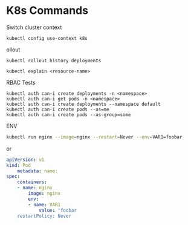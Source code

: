 # K8s Commands

Switch cluster context
```
kubectl config use-context k8s
```

ollout

```
kubectl rollout history deployments
```

```
kubectl explain <resource-name>
```

RBAC Tests

```
kubectl auth can-i create deployments -n <namespace>
kubectl auth can-i get pods -n <namespace>
kubectl auth can-i create deployments --namespace default
kubectl auth can-i create pods --as=me
kubectl auth can-i create pods --as-group=some
```

ENV

```bash
kubectl run nginx --image=nginx --restart=Never --env=VAR1=foobar
```

or

```yaml
apiVersion: v1
kind: Pod
	metadata: name:
spec:
	containers:
	- name: nginx
		image: nginx
		env:
		- name: VAR1
			value: "foobar
	restartPolicy: Never
```

